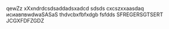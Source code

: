 qewZz
xXxndrdcsdsaddadsxadcd
sdsds
cxcszxxaasdaq
исиавпвwdwaSASaS
thdvcbxfbfxdgb
fsfdds
SFREGERSGTSERT
JCGXFDFZGDZ
